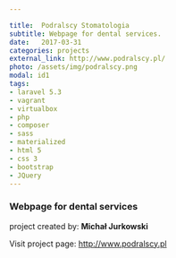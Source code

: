 ```yaml
---

title:  Podralscy Stomatologia
subtitle: Webpage for dental services.
date:   2017-03-31
categories: projects
external_link: http://www.podralscy.pl/
photo: /assets/img/podralscy.png
modal: id1
tags:
- laravel 5.3
- vagrant
- virtualbox
- php
- composer
- sass
- materialized
- html 5
- css 3
- bootstrap
- JQuery
---
```

### Webpage for dental services


project created by: **Michał Jurkowski**


Visit project page: <a href="http://www.podralscy.pl/" target="_blank">http://www.podralscy.pl</a>

